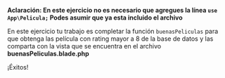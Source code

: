 **Aclaración: En este ejercicio no es necesario que agregues la línea `use App\Pelicula;` Podes asumir que ya esta incluido el archivo**

En este ejercicio tu trabajo es completar la función `buenasPeliculas` para que obtenga las película con rating mayor a 8 de la base de datos y las comparta con la vista que se encuentra en el archivo **buenasPeliculas.blade.php**

¡Éxitos!